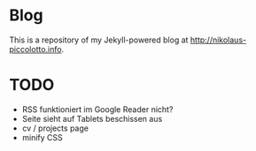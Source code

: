# Blog

This is a repository of my Jekyll-powered blog at http://nikolaus-piccolotto.info.

# TODO


* RSS funktioniert im Google Reader nicht?
* Seite sieht auf Tablets beschissen aus
* cv / projects page
* minify CSS